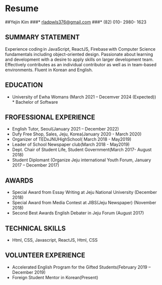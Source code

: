 Resume
=============
##Yejin Kim
###* rladpwls376@gmail.com
###* (82) 010- 2980- 1623 

 ## SUMMARY STATEMENT
Experience coding in JavaScript, ReactJS, Firebase with Computer Science fundamentals including object-oriented design. Passionate about learning and development with a desire to apply skills on larger development team. Effectively contributes as an individual contributor as well as in team-based environments. Fluent in Korean and English.


 ## EDUCATION
* University of Ewha Womans (March 2021 – Decemver 2024 (Expected))
<br>* Bachelor of Software
 
 ## FROFESSIONAL EXPERIENCE
* English Tutor, Seoul(January 2021 – December 2022)
* Dufy Free Shop, Sales, Jeju, Korea(January 2020 - March 2020)
* Organizer of TEDxJNUHighSchool( March 2018 - May2019)
* Leader of School Newspaper club(March 2018 - May2019)
* Dept. Chair of Student Life, Student Government(March 2017- August 2018)
* Student Diplomant (Organize Jeju international Youth Forum, January 2017 – December 2017)
 
 ## AWARDS
* Special Award from Essay Writing at Jeju National University (December 2018)
* Special Award from Media Contest at JIBS(Jeju Newspaper) (November 2018)
* Second Best Awards English Debater in Jeju Forum	(August 2017)
  
 ## TECHNICAL SKILLS
* Html, CSS, Javascript, ReactJS, Html, CSS
   
 ## VOLUNTEER EXPERIENCE
 * Accelerated English Program for the Gifted Students(February 2019 – December 2019)
 * Foreign Student Mentor in Korean(Present)



